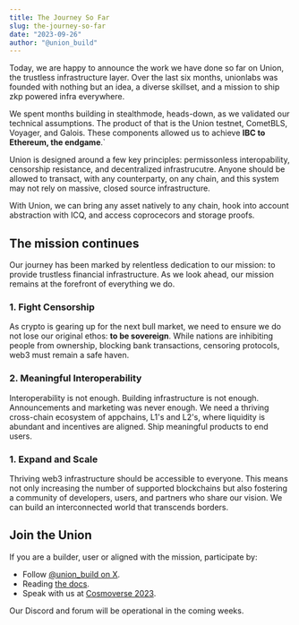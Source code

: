 ```yaml
---
title: The Journey So Far
slug: the-journey-so-far
date: "2023-09-26"
author: "@union_build"
---
```


Today, we are happy to announce the work we have done so far on Union, the trustless infrastructure layer. Over the last six months, unionlabs was founded with nothing but an idea, a diverse skillset, and a mission to ship zkp powered infra everywhere.

We spent months building in stealthmode, heads-down, as we validated our technical assumptions. The product of that is the Union testnet, CometBLS, Voyager, and Galois. These components allowed us to achieve **IBC to Ethereum, the endgame**.`

Union is designed around a few key principles: permissonless interopability, censorship resistance, and decentralized infrastrucutre. Anyone should be allowed to transact, with any counterparty, on any chain, and this system may not rely on massive, closed source infrastructure.

With Union, we can bring any asset natively to any chain, hook into account abstraction with ICQ, and access coprocecors and storage proofs.

## The mission continues

Our journey has been marked by relentless dedication to our mission: to provide trustless financial infrastructure. As we look ahead, our mission remains at the forefront of everything we do.

### 1. Fight Censorship

As crypto is gearing up for the next bull market, we need to ensure we do not lose our original ethos: **to be sovereign**. While nations are inhibiting people from ownership, blocking bank transactions, censoring protocols, web3 must remain a safe haven.

### 2. Meaningful Interoperability

Interoperability is not enough. Building infrastructure is not enough. Announcements and marketing was never enough. We need a thriving cross-chain ecosystem of appchains, L1's and L2's, where liquidity is abundant and incentives are aligned. Ship meaningful products to end users.

### 1. Expand and Scale

Thriving web3 infrastructure should be accessible to everyone. This means not only increasing the number of supported blockchains but also fostering a community of developers, users, and partners who share our vision. We can build an interconnected world that transcends borders.

## Join the Union

If you are a builder, user or aligned with the mission, participate by:

- Follow [@union_build on X](https://x.com/union_build).
- Reading [the docs](https://docs.union.build).
- Speak with us at [Cosmoverse 2023](https://cosmoverse.org/).

Our Discord and forum will be operational in the coming weeks.



